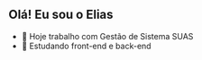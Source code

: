 ## Olá! Eu sou o Elias 

<!--
**EliasMenezesJr/EliasMenezesJr** is a ✨ _special_ ✨ repository because its `README.md` (this file) appears on your GitHub profile.

Here are some ideas to get you started:
-->

- 🔭 Hoje trabalho com Gestão de Sistema SUAS
- 🌱 Estudando front-end e back-end

